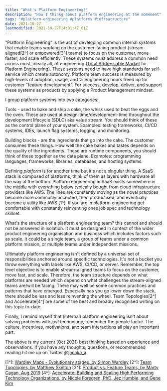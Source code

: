 ```yaml
---
title: "What's Platform Engineering?"
description: "How I thinkg about platform engineering at the momement"
tags: "#platform-engineering #platforms #infrsatructure"
date: 2021-10-27
lastmodified: 2021-10-27T14:01:47.01Z
---
```


"Platform Engineering" is the act of developing common internal _systems_ that enable teams working on the customer-facing product (stream-aligned[2^] or empowered[3^] teams) to focus on the customer, move faster, and scale efficiently. These systems must address a common need across most, ideally all, of engineering ([Total Addressable Market](https://en.wikipedia.org/wiki/Total_addressable_market) for Platform Engineering). These systems need to have high standards for self-service which create autonomy. Platform team success is measured by high-levels of adoption, usage, and % engineering hours freed up for customer "feature development". For success, develop, deliver, and support these systems as products by applying a Product Management mindset.

I group platform systems into two categories:

Tools - used to bake and ship a cake, the whisk used to beat the eggs and the oven. These are used at design-time/development-time throughout the development lifecycle (SDLC) aka value stream. You should think of these as the control plane of your system. Examples: testing frameworks, CI/CD systems, IDEs, launch flag systems, logging, and monitoring.

Building blocks - are the ingredients that go into the cake. The customer consumes these things. How well the cake bakes and tastes depends on the quality of the ingredients. These are runtime components, you should think of these together as the data plane. Examples: programming languages, frameworks, libraries, databases, and hosting systems.

Defining _platform_ is for another time but it's not a singular thing. A SaaS stack is composed of platforms, think of them as layers with hardware all the way at the bottom. Platform engineering in SaaS exists somewhere in the middle with everything below typically bought from cloud infrastructure providers like AWS. The lines are constantly moving as the novel practices become more commonly accepted, then productised, and eventually become a utility like AWS [1^]. If you are in platform engineering get comfortable with constantly reinventing ones job spec and technology skillset.

What's the structure of a platform engineering team? this cannot and should not be answered in isolation. It must be designed in context of the wider product engineering organisation and business which includes factors such as scale. It could be a single team, a group of teams under a common platform mission, or multiple teams under independent missions.

Ultimately platform engineering isn't defined by a universal set of responsibilities anchored around specific technologies. It's not a bucket you throw everything with labels like AWS, CI/CD, or server. Remember, the top level objective is to enable stream-aligned teams to focus on the customer, move fast, and scale. Therefore, the team structure depends on what platforms are needed which depend on what challenges the stream-aligned teams are/will be facing. There may well be some common practices and patterns that have emerged. Especially has you go lower down the stack, there should be less and less reinventing the wheel. Team Topologies[2^] and Accelerate[4^] are some of the best and broadly recognised writing on this topic to-date.

Finally, I remind myself that (internal) platform engineering isn't about solving problems with _just_ technology, remember the people factor. The culture, incentives, motivations, and team interactions all play an important part.

The above is my current (Oct 2021) best thinking based on experience and observations. If you have any thoughts, questions, or recommended reading hit me up on Twitter [@janaka_a](https://twitter.com/janaka_a).

[1^]: [Wardley Maps - Evolutionary stages, by Simon Wardley](https://twitter.com/swardley/status/988334146954170368)
[2^]: [Team Topologies, by Matthew Skelton](https://teamtopologies.com/key-concepts)
[3^]: [Product vs. Feature Teams, by Marty Cagan, Aug 2019](https://svpg.com/product-vs-feature-teams/)
[4^]: [Accelerate: Building and Scaling High Performing Technology Organizations, by Nicole Forsgren, PhD, Jez Humble, and Gene Kim](https://itrevolution.com/accelerate-book/)